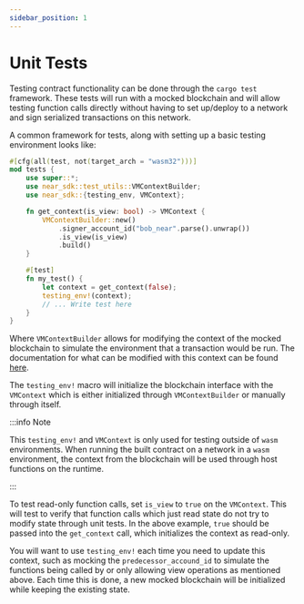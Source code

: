 ```yaml
---
sidebar_position: 1
---
```


# Unit Tests

Testing contract functionality can be done through the `cargo test` framework. These tests will run with a mocked blockchain and will allow testing function calls directly without having to set up/deploy to a network and sign serialized transactions on this network.

A common framework for tests, along with setting up a basic testing environment looks like:

```rust
#[cfg(all(test, not(target_arch = "wasm32")))]
mod tests {
    use super::*;
    use near_sdk::test_utils::VMContextBuilder;
    use near_sdk::{testing_env, VMContext};

    fn get_context(is_view: bool) -> VMContext {
        VMContextBuilder::new()
            .signer_account_id("bob_near".parse().unwrap())
            .is_view(is_view)
            .build()
    }

    #[test]
    fn my_test() {
        let context = get_context(false);
        testing_env!(context);
        // ... Write test here
    }
}
```

Where `VMContextBuilder` allows for modifying the context of the mocked blockchain to simulate the environment that a transaction would be run. The documentation for what can be modified with this context can be found [here](https://docs.rs/near-sdk/latest/near_sdk/struct.VMContext.html).

The `testing_env!` macro will initialize the blockchain interface with the `VMContext` which is either initialized through `VMContextBuilder` or manually through itself.

:::info Note

This `testing_env!` and `VMContext` is only used for testing outside of `wasm` environments. When running the built contract on a network in a `wasm` environment, the context from the blockchain will be used through host functions on the runtime.

:::

To test read-only function calls, set `is_view` to `true` on the `VMContext`. This will test to verify that function calls which just read state do not try to modify state through unit tests. In the above example, `true` should be passed into the `get_context` call, which initializes the context as read-only.

You will want to use `testing_env!` each time you need to update this context, such as mocking the `predecessor_accound_id` to simulate the functions being called by or only allowing view operations as mentioned above. Each time this is done, a new mocked blockchain will be initialized while keeping the existing state.
